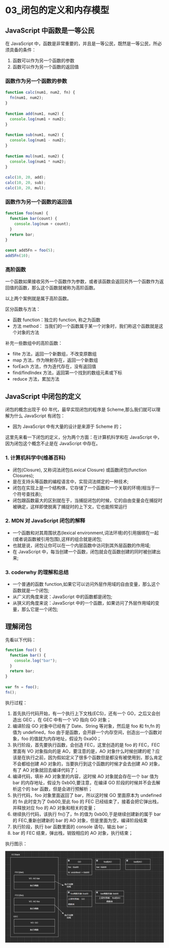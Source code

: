 # 03\_闭包的定义和内存模型

## JavaScript 中函数是一等公民

在 JavaScript 中，函数是非常重要的，并且是一等公民，既然是一等公民，所必须具备的条件：

1. 函数可以作为另一个函数的参数
2. 函数可以作为另一个函数的返回值

### 函数作为另一个函数的参数

```javascript
function calc(num1, num2, fn) {
  fn(num1, num2);
}

function add(num1, num2) {
  console.log(num1 + num2);
}

function sub(num1, num2) {
  console.log(num1 - num2);
}

function mul(num1, num2) {
  console.log(num1 * num2);
}

calc(10, 20, add);
calc(10, 20, sub);
calc(10, 20, mul);
```

### 函数作为另一个函数的返回值

```javascript
function foo(num) {
  function bar(count) {
    console.log(num + count);
  }
  return bar;
}

const add5Fn = foo(5);
add5Fn(10);
```

### 高阶函数

一个函数如果接收另外一个函数作为参数，或者该函数会返回另外一个函数作为返回值的函数，那么这个函数就被称为高阶函数。

以上两个案例就是属于高阶函数。

区分函数与方法：

- 函数 function：独立的 function, 称之为函数
- 方法 method： 当我们的一个函数属于某一个对象时，我们称这个函数就是这个对象的方法

补充一些数组中的高阶函数：

- filte 方法，返回一个新数组，不改变原数组
- map 方法，作为映射存在，返回一个新数组
- forEach 方法，作为迭代存在，没有返回值
- find/findIndex 方法，返回第一个找到的数组元素或下标
- reduce 方法，累加方法

## JavaScript 中闭包的定义

闭包的概念出现于 60 年代，最早实现闭包的程序是 Scheme,那么我们就可以理解为什么 JavaScript 有闭包：

- 因为 JavaScript 中有大量的设计是来源于 Scheme 的；

这里先来看一下闭包的定义，分为两个方面：在计算机科学和在 JavaScript 中，因为闭包这个概念不止是在 JavaScript 中存在。

### 1. 计算机科学中(维基百科)

- 闭包(Closure), 又称词法闭包(Lexical Closure) 或函数闭包(function Closures);
- 是在支持头等函数的编程语言中，实现词法绑定的一种技术;
- 闭包在实现上是一个结构体，它存储了一个函数和一个关联的环境(相当于一个符号查找表);
- 闭包跟函数最大的区别就在于，当捕捉闭包的时候，它的自由变量会在捕捉时被确定，这样即使脱离了捕捉时的上下文，它也能照常运行

### 2. MDN 对 JavaScript 闭包的解释

- 一个函数和对其周围状态(lexical environment,词法环境)的引用捆绑在一起(或者说函数被引用包围),这样的组合就是闭包;
- 也就是说，闭包让你可以在一个内层函数中访问到其外层函数的作用域;
- 在 JavaScript 中，每当创建一个函数，闭包就会在函数创建的同时被创建出来;

### 3. coderwhy 的理解和总结

- 一个普通的函数 function,如果它可以访问外层作用域的自由变量，那么这个函数就是一个闭包;
- 从广义的角度来说：JavaScript 中的函数都是闭包;
- 从狭义的角度来说：JavaScript 中的一个函数，如果访问了外层作用域的变量，那么它是一个闭包;

## 理解闭包

先看以下代码：

```javascript
function foo() {
  function bar() {
    console.log("bar");
  }
  return bar;
}

var fn = foo();
fn();
```

执行过程：

1. 首先执行代码开始，有一个执行上下文栈(ECS)，还有一个 GO，之后又会创造出 GEC ，在 GEC 中有一个 VO 指向 GO 对象；
2. 编译阶段 GO 对象中已经有了 Date、String 等对象，然后是 foo 和 fn,fn 的值为 undefined，foo 由于是函数，会开辟一个内存空间，创造出一个函数对象，foo 的值就为内存地址，假设为 0xa00；
3. 执行阶段，首先要执行函数，会创造 FEC，这里创造的是 foo 的 FEC，FEC 里面有 VO 对象指向的是 AO，要注意的是，AO 对象什么时候创建的呢？应该是在执行之前，因为假如定义了很多个函数但是都没有被使用到，那么肯定不会都给创建 AO 对象的，当要执行到这个函数的时候才会去创建 AO 对象，有了 AO 对象就回去编译代码了；
4. 编译代码，填补 AO 对象里的内容，这时候 AO 对象就会存在一个 bar 值为 bar 的内存地址，假设为 0xb00,要注意，在编译 GO 阶段的时候并不会去解析这个的 bar 函数，但是会进行预解析；
5. 执行代码，foo 对象里面返回了 bar，所以这时候 GO 里面原本为 undefined 的 fn 此时变为了 0xb00,至此 foo 的 FEC 已经结束了，接着会把它弹出栈，并释放对应 foo 的 AO 对象和相关的变量；
6. 继续执行代码，该执行 fn()了，fn 的值为 0xb00,于是继续创建新的属于 bar 的 FEC,重新创建新的 bar 的 AO 对象，但是里面为空，编译阶段结束
7. 执行阶段，执行 bar 函数里面的 console 语句，输出 bar；
8. bar 的 FEC 结束，弹出栈，销毁相应的 AO 对象，执行结束；

执行图示：

![执行过程](https://raw.githubusercontent.com/hqchqc/staticRepo/master/images/20220505233727.png)
